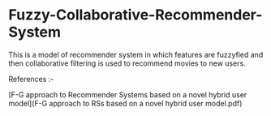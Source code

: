 # Fuzzy-Collaborative-Recommender-System

This is a model of recommender system in which features are fuzzyfied and then collaborative filtering is used to recommend movies to new users. 

References :-

[F-G approach to Recommender Systems based on a novel hybrid user model](F-G approach to RSs based on a novel hybrid user model.pdf)
